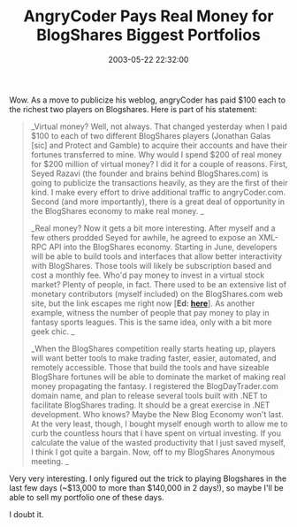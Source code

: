 ﻿---
layout: post
title: "AngryCoder Pays Real Money for BlogShares Biggest Portfolios"
comments: false
date: 2003-05-22 22:32:00
categories:
 - Technology
subtext-id: e7bc475d-623e-42ac-a053-6c81681a4a9a
alias: /blog/AngryCoder-Pays-Real-Money-for-BlogShares-Biggest-Portfolios.aspx
---


Wow. As a move to publicize his weblog, angryCoder has paid $100 each to the richest two players on Blogshares. Here is part of his statement:

> _Virtual money? Well, not always. That changed yesterday when I paid $100 to each of two different BlogShares players (Jonathan Galas [sic] and Protect and Gamble) to acquire their accounts and have their fortunes transferred to mine. Why would I spend $200 of real money for $200 million of virtual money? I did it for a couple of reasons. First, Seyed Razavi (the founder and brains behind BlogShares.com) is going to publicize the transactions heavily, as they are the first of their kind. I make every effort to drive additional traffic to angryCoder.com. Second (and more importantly), there is a great deal of opportunity in the BlogShares economy to make real money. _
> 
> _Real money? Now it gets a bit more interesting. After myself and a few others prodded Seyed for awhile, he agreed to expose an XML-RPC API into the BlogShares economy. Starting in June, developers will be able to build tools and interfaces that allow better interactivity with BlogShares. Those tools will likely be subscription based and cost a monthly fee. Who'd pay money to invest in a virtual stock market? Plenty of people, in fact. There used to be an extensive list of monetary contributors (myself included) on the BlogShares.com web site, but the link escapes me right now [**Ed: [here](http://www.blogshares.com/premium.php)**]. As another example, witness the number of people that pay money to play in fantasy sports leagues. This is the same idea, only with a bit more geek chic. _
> 
> _When the BlogShares competition really starts heating up, players will want better tools to make trading faster, easier, automated, and remotely accessible. Those that build the tools and have sizeable BlogShare fortunes will be able to dominate the market of making real money propagating the fantasy. I registered the BlogDayTrader.com domain name, and plan to release several tools built with .NET to facilitate BlogShares trading. It should be a great exercise in .NET development. Who knows? Maybe the New Blog Economy won't last. At the very least, though, I bought myself enough worth to allow me to curb the countless hours that I have spent on virtual investing. If you calculate the value of the wasted productivity that I just saved myself, I think I got quite a bargain. Now, off to my BlogShares Anonymous meeting. _

Very very interesting. I only figured out the trick to playing Blogshares in the last few days (~$13,000 to more than $140,000 in 2 days!), so maybe I'll be able to sell my portfolio one of these days.

I doubt it.
